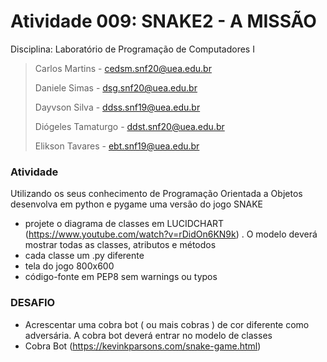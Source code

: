 # Atividade 009: SNAKE2 - A MISSÃO


Disciplina: Laboratório de Programação de Computadores I
> 
> Carlos Martins - cedsm.snf20@uea.edu.br
> 
> Daniele Simas - dsg.snf20@uea.edu.br
> 
> Dayvson Silva - ddss.snf19@uea.edu.br
>
> Diógeles Tamaturgo - ddst.snf20@uea.edu.br
> 
> Elikson Tavares - ebt.snf19@uea.edu.br


### Atividade


Utilizando os seus conhecimento de Programação Orientada a Objetos desenvolva em python e pygame uma versão do jogo SNAKE

- projete o diagrama de classes em LUCIDCHART (https://www.youtube.com/watch?v=rDidOn6KN9k) . O modelo deverá mostrar todas as classes, atributos e métodos
- cada classe um .py diferente
- tela do jogo 800x600
- código-fonte em PEP8 sem warnings ou typos


### DESAFIO


- Acrescentar uma cobra bot ( ou mais cobras ) de cor diferente como adversária. A cobra bot deverá entrar no modelo de classes
- Cobra Bot (https://kevinkparsons.com/snake-game.html)
